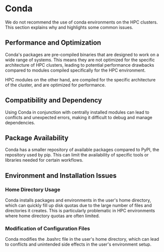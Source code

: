 # Conda

We do not recommend the use of conda environments on the HPC clusters. 
This section explains why and highlights some common issues.

## Performance and Optimization

Conda's packages are pre-compiled binaries that are designed to work on a wide range of systems. 
This means they are not optimized for the specific architecture of HPC clusters, 
leading to potential performance drawbacks compared to modules compiled specifically for the HPC environment.

HPC modules on the other hand, are compiled for the specific architecture of the cluster,
and are optimized for performance.

## Compatibility and Dependency

Using Conda in conjunction with centrally installed modules can lead to conflicts and unexpected errors, 
making it difficult to debug and manage dependencies.

## Package Availability

Conda has a smaller repository of available packages compared to PyPI, the repository used by pip. 
This can limit the availability of specific tools or libraries needed for certain workflows.

## Environment and Installation Issues

### Home Directory Usage

Conda installs packages and environments in the user's home directory, 
which can quickly fill up disk quotas due to the large number of files and directories it creates. 
This is particularly problematic in HPC environments where home directory quotas are often limited.

### Modification of Configuration Files

Conda modifies the .bashrc file in the user's home directory, 
which can lead to conflicts and unintended side effects in the user's environment setup.